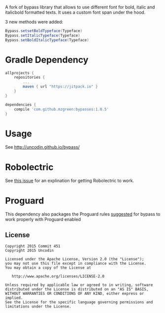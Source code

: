 A fork of bypass library that allows to use different font for bold, italic and italicbold formatted texts. It uses a custom font span under the hood.

3 new methods were added:
```java
Bypass.setsetBoldTypeface(Typeface)
Bypass.setItalicTypeface(Typeface)
Bypass.setBoldItalicTypeface(Typeface)
```

# Gradle Dependency

```gradle
allprojects {
	repositories {
		...
		maven { url "https://jitpack.io" }
	}
}
```

```gradle
dependencies {
    compile 'com.github.mzgreen:bypasses:1.0.5'
}
```


# Usage
See http://uncodin.github.io/bypass/

# Robolectric
See [this issue](https://github.com/Commit451/bypasses/issues/2) for an explination for getting Robolectric to work.

# Proguard
This dependency also packages the Proguard rules [suggested](https://github.com/Uncodin/bypass/issues/195) for bypass to work properly with Proguard enabled

License
--------

    Copyright 2015 Commit 451
    Copyright 2015 Uncodin

    Licensed under the Apache License, Version 2.0 (the "License");
    you may not use this file except in compliance with the License.
    You may obtain a copy of the License at

       http://www.apache.org/licenses/LICENSE-2.0

    Unless required by applicable law or agreed to in writing, software
    distributed under the License is distributed on an "AS IS" BASIS,
    WITHOUT WARRANTIES OR CONDITIONS OF ANY KIND, either express or implied.
    See the License for the specific language governing permissions and
    limitations under the License.

